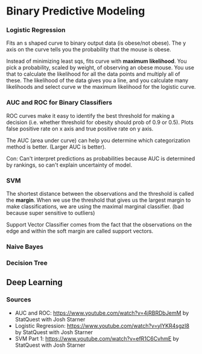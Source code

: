 # Binary Predictive Modeling

### Logistic Regression
Fits an s shaped curve to binary output data (is obese/not obese). The y axis on the curve tells you the probability that the mouse is obese. 

Instead of minimizing least sqs, fits curve with **maximum likelihood**. You pick a probability, scaled by weight, of observing an obese mouse.
You use that to calculate the likelihood for all the data points and multiply all of these. The likelihood of the data gives you a line, and 
you calculate many likelihoods and select curve w the maximum likelihood for the logistic curve.


### AUC and ROC for Binary Classifiers
ROC curves make it easy to identify the best threshold for making a decision (i.e. whether threshold for obesity should prob of 0.9 or 0.5). 
Plots false positive rate on x axis and true positive rate on y axis. 

The AUC (area under curve) can help you determine which categorization method is better. (Larger AUC is better). 

Con: Can't interpret predictions as probabilities because AUC is determined by rankings, so can't explain uncertainty of model.

### SVM

The shortest distance between the observations and the threshold is called the **margin**. When we use the threshold that gives 
us the largest margin to make classifications, we are using the maximal marginal classifier. (bad because super sensitive to outliers)

Support Vector Classifier comes from the fact that the observations on the edge and within the soft margin are called support vectors.

### Naive Bayes

### Decision Tree

## Deep Learning 

### Sources 
- AUC and ROC: https://www.youtube.com/watch?v=4jRBRDbJemM by StatQuest with Josh Starner
- Logistic Regression: https://www.youtube.com/watch?v=yIYKR4sgzI8 by StatQuest with Josh Starner
- SVM Part 1: https://www.youtube.com/watch?v=efR1C6CvhmE by StatQuest with Josh Starner
